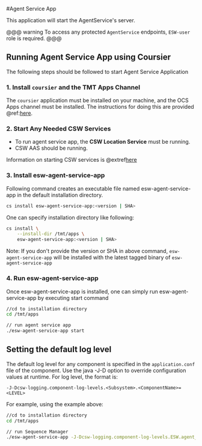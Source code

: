 #Agent Service App

This application will start the AgentService's server.

@@@ warning
To access any protected `AgentService` endpoints, `ESW-user` role is required.
@@@


## Running Agent Service App using Coursier

The following steps should be followed to start Agent Service Application

### 1. Install `coursier` and the TMT Apps Channel

The `coursier` application must be installed on your machine, and the OCS Apps channel must be installed.
The instructions for doing this are provided @ref:[here](getting-apps.md).

### 2. Start Any Needed CSW Services

* To run agent service app, the **CSW Location Service** must be running.
* CSW AAS should be running.

Information on starting CSW services is @extref[here](csw:commons/apps)

### 3. Install esw-agent-service-app

Following command creates an executable file named esw-agent-service-app in the default installation directory.

```bash
cs install esw-agent-service-app:<version | SHA>
```

One can specify installation directory like following:

```bash
cs install \
    --install-dir /tmt/apps \
    esw-agent-service-app:<version | SHA>
```
Note: If you don't provide the version or SHA in above command, `esw-agent-service-app` will be installed with the latest tagged binary of `esw-agent-service-app`

### 4. Run esw-agent-service-app

Once esw-agent-service-app is installed, one can simply run esw-agent-service-app by executing start command

```bash
//cd to installation directory
cd /tmt/apps

// run agent service app
./esw-agent-service-app start
```

## Setting the default log level

The default log level for any component is specified in the `application.conf` file of the component.
Use the java -J-D option to override configuration values at runtime.  For log level, the format is:

```
-J-Dcsw-logging.component-log-levels.<Subsystem>.<ComponentName>=<LEVEL>
```

For example, using the example above:

```bash
//cd to installation directory
cd /tmt/apps

// run Sequence Manager
./esw-agent-service-app -J-Dcsw-logging.component-log-levels.ESW.agent_service=TRACE start
```
